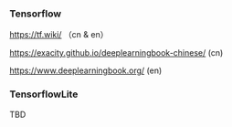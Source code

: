 ### Tensorflow

https://tf.wiki/  （cn & en）

https://exacity.github.io/deeplearningbook-chinese/  (cn)

https://www.deeplearningbook.org/  (en)

### TensorflowLite


TBD

